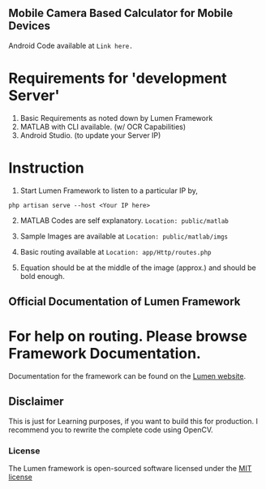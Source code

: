 ## Mobile Camera Based Calculator for Mobile Devices

Android Code available at ``` Link here. ```

# Requirements for 'development Server'

1. Basic Requirements as noted down by Lumen Framework
2. MATLAB with CLI available. (w/ OCR Capabilities)
3. Android Studio. (to update your Server IP)

# Instruction

1. Start Lumen Framework to listen to a particular IP by,
```
php artisan serve --host <Your IP here>
```

2. MATLAB Codes are self explanatory. ``` Location: public/matlab ```

3. Sample Images are available at ``` Location: public/matlab/imgs ```

4. Basic routing available at ``` Location: app/Http/routes.php ```

5. Equation should be at the middle of the image (approx.) and should be bold enough.


## Official Documentation of Lumen Framework

# For help on routing. Please browse Framework Documentation.

Documentation for the framework can be found on the [Lumen website](http://lumen.laravel.com/docs).

## Disclaimer

This is just for Learning purposes, if you want to build this for production. I recommend you to rewrite the complete code using OpenCV.

### License

The Lumen framework is open-sourced software licensed under the [MIT license](http://opensource.org/licenses/MIT)
